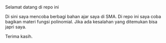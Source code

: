 Selamat datang di repo ini

Di sini saya mencoba berbagi bahan ajar saya di SMA. Di repo ini saya coba bagikan materi fungsi polinomial. Jika ada kesalahan yang ditemukan bisa japri saya. 

Terima kasih.
